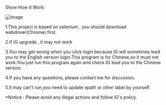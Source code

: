 Show How It Work:

![image](https://github.com/arleigh418/Automatic-IG-Like/blob/master/example/example.gif)






1.This project is based on selenium , you should download webdriver(Chrome) first.

2.If IG upgrade , it may not work

3.You may get wrong when you click login because IG will sometimes lead you to the English version login.This program is for Chinese,so it must not work.You just run this program again and check IG lead you to the Chinese version.

4.If you have any questions, please contact me for discussion.

5.It may can't run,you need to update xpath or other label by yourself.

*Notice : Please avoid any illegal actions and follow IG's policy.
